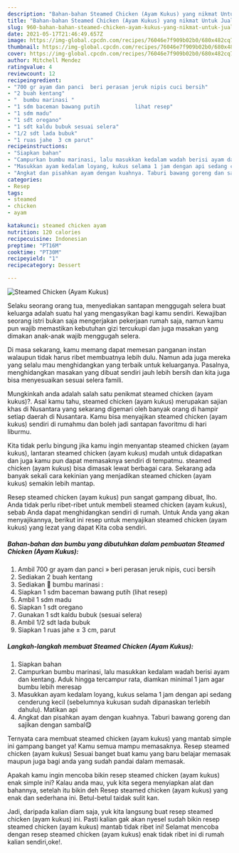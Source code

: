 ```yaml
---
description: "Bahan-bahan Steamed Chicken (Ayam Kukus) yang nikmat Untuk Jualan"
title: "Bahan-bahan Steamed Chicken (Ayam Kukus) yang nikmat Untuk Jualan"
slug: 960-bahan-bahan-steamed-chicken-ayam-kukus-yang-nikmat-untuk-jualan
date: 2021-05-17T21:46:49.657Z
image: https://img-global.cpcdn.com/recipes/76046e7f909b02b0/680x482cq70/steamed-chicken-ayam-kukus-foto-resep-utama.jpg
thumbnail: https://img-global.cpcdn.com/recipes/76046e7f909b02b0/680x482cq70/steamed-chicken-ayam-kukus-foto-resep-utama.jpg
cover: https://img-global.cpcdn.com/recipes/76046e7f909b02b0/680x482cq70/steamed-chicken-ayam-kukus-foto-resep-utama.jpg
author: Mitchell Mendez
ratingvalue: 4
reviewcount: 12
recipeingredient:
- "700 gr ayam dan panci  beri perasan jeruk nipis cuci bersih"
- "2 buah kentang"
- "  bumbu marinasi "
- "1 sdm baceman bawang putih           lihat resep"
- "1 sdm madu"
- "1 sdt oregano"
- "1 sdt kaldu bubuk sesuai selera"
- "1/2 sdt lada bubuk"
- "1 ruas jahe  3 cm parut"
recipeinstructions:
- "Siapkan bahan"
- "Campurkan bumbu marinasi, lalu masukkan kedalam wadah berisi ayam dan kentang. Aduk hingga tercampur rata, diamkan minimal 1 jam agar bumbu lebih meresap"
- "Masukkan ayam kedalam loyang, kukus selama 1 jam dengan api sedang cenderung kecil (sebelumnya kukusan sudah dipanaskan terlebih dahulu). Matikan api"
- "Angkat dan pisahkan ayam dengan kuahnya. Taburi bawang goreng dan sajikan dengan sambal😋"
categories:
- Resep
tags:
- steamed
- chicken
- ayam

katakunci: steamed chicken ayam 
nutrition: 120 calories
recipecuisine: Indonesian
preptime: "PT16M"
cooktime: "PT30M"
recipeyield: "1"
recipecategory: Dessert

---
```



![Steamed Chicken (Ayam Kukus)](https://img-global.cpcdn.com/recipes/76046e7f909b02b0/680x482cq70/steamed-chicken-ayam-kukus-foto-resep-utama.jpg)

Selaku seorang orang tua, menyediakan santapan menggugah selera buat keluarga adalah suatu hal yang mengasyikan bagi kamu sendiri. Kewajiban seorang istri bukan saja mengerjakan pekerjaan rumah saja, namun kamu pun wajib memastikan kebutuhan gizi tercukupi dan juga masakan yang dimakan anak-anak wajib menggugah selera.

Di masa  sekarang, kamu memang dapat memesan panganan instan walaupun tidak harus ribet membuatnya lebih dulu. Namun ada juga mereka yang selalu mau menghidangkan yang terbaik untuk keluarganya. Pasalnya, menghidangkan masakan yang dibuat sendiri jauh lebih bersih dan kita juga bisa menyesuaikan sesuai selera famili. 



Mungkinkah anda adalah salah satu penikmat steamed chicken (ayam kukus)?. Asal kamu tahu, steamed chicken (ayam kukus) merupakan sajian khas di Nusantara yang sekarang digemari oleh banyak orang di hampir setiap daerah di Nusantara. Kamu bisa menyajikan steamed chicken (ayam kukus) sendiri di rumahmu dan boleh jadi santapan favoritmu di hari liburmu.

Kita tidak perlu bingung jika kamu ingin menyantap steamed chicken (ayam kukus), lantaran steamed chicken (ayam kukus) mudah untuk didapatkan dan juga kamu pun dapat memasaknya sendiri di tempatmu. steamed chicken (ayam kukus) bisa dimasak lewat berbagai cara. Sekarang ada banyak sekali cara kekinian yang menjadikan steamed chicken (ayam kukus) semakin lebih mantap.

Resep steamed chicken (ayam kukus) pun sangat gampang dibuat, lho. Anda tidak perlu ribet-ribet untuk membeli steamed chicken (ayam kukus), sebab Anda dapat menghidangkan sendiri di rumah. Untuk Anda yang akan menyajikannya, berikut ini resep untuk menyajikan steamed chicken (ayam kukus) yang lezat yang dapat Kita coba sendiri.

<!--inarticleads1-->

##### Bahan-bahan dan bumbu yang dibutuhkan dalam pembuatan Steamed Chicken (Ayam Kukus):

1. Ambil 700 gr ayam dan panci » beri perasan jeruk nipis, cuci bersih
1. Sediakan 2 buah kentang
1. Sediakan  🥥 bumbu marinasi :
1. Siapkan 1 sdm baceman bawang putih           (lihat resep)
1. Ambil 1 sdm madu
1. Siapkan 1 sdt oregano
1. Gunakan 1 sdt kaldu bubuk (sesuai selera)
1. Ambil 1/2 sdt lada bubuk
1. Siapkan 1 ruas jahe ± 3 cm, parut




<!--inarticleads2-->

##### Langkah-langkah membuat Steamed Chicken (Ayam Kukus):

1. Siapkan bahan
1. Campurkan bumbu marinasi, lalu masukkan kedalam wadah berisi ayam dan kentang. Aduk hingga tercampur rata, diamkan minimal 1 jam agar bumbu lebih meresap
1. Masukkan ayam kedalam loyang, kukus selama 1 jam dengan api sedang cenderung kecil (sebelumnya kukusan sudah dipanaskan terlebih dahulu). Matikan api
1. Angkat dan pisahkan ayam dengan kuahnya. Taburi bawang goreng dan sajikan dengan sambal😋




Ternyata cara membuat steamed chicken (ayam kukus) yang mantab simple ini gampang banget ya! Kamu semua mampu memasaknya. Resep steamed chicken (ayam kukus) Sesuai banget buat kamu yang baru belajar memasak maupun juga bagi anda yang sudah pandai dalam memasak.

Apakah kamu ingin mencoba bikin resep steamed chicken (ayam kukus) enak simple ini? Kalau anda mau, yuk kita segera menyiapkan alat dan bahannya, setelah itu bikin deh Resep steamed chicken (ayam kukus) yang enak dan sederhana ini. Betul-betul taidak sulit kan. 

Jadi, daripada kalian diam saja, yuk kita langsung buat resep steamed chicken (ayam kukus) ini. Pasti kalian gak akan nyesel sudah bikin resep steamed chicken (ayam kukus) mantab tidak ribet ini! Selamat mencoba dengan resep steamed chicken (ayam kukus) enak tidak ribet ini di rumah kalian sendiri,oke!.


